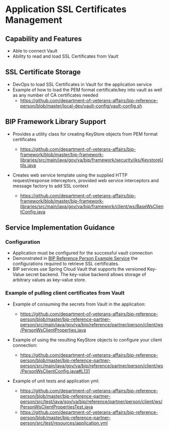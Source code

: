 # Application SSL Certificates Management

## Capability and Features
- Able to connect Vault
- Ability to read and load SSL Certificates from Vault

## SSL Certificate Storage
- DevOps to load SSL Certificates in Vault for the application service
- Example of how to load the PEM format certificate/key into vault as well as any number of CA certificates needed
    - https://github.com/department-of-veterans-affairs/bip-reference-person/blob/master/local-dev/vault-config/vault-config.sh

## BIP Framework Library Support

- Provides a utility class for creating KeyStore objects from PEM format certificates
    - https://github.com/department-of-veterans-affairs/bip-framework/blob/master/bip-framework-libraries/src/main/java/gov/va/bip/framework/security/jks/KeystoreUtils.java
	
- Creates web service template using the supplied HTTP request/response interceptors, provided web service interceptors and message factory to add SSL context 
    - https://github.com/department-of-veterans-affairs/bip-framework/blob/master/bip-framework-libraries/src/main/java/gov/va/bip/framework/client/ws/BaseWsClientConfig.java
    
## Service Implementation Guidance

### Configuration
- Application must be configured for the successful vault connection
- Demonstrated in [BIP Reference Person Example Service](https://github.com/department-of-veterans-affairs/bip-reference-person) the configurations required to retrieve SSL certificates. 
- BIP services use Spring Cloud Vault that supports the versioned Key-Value secret backend. The key-value backend allows storage of arbitrary values as key-value store. 

### Example of pulling client certificates from Vault 
    
- Example of consuming the secrets from Vault in the application:
    - https://github.com/department-of-veterans-affairs/bip-reference-person/blob/master/bip-reference-partner-person/src/main/java/gov/va/bip/reference/partner/person/client/ws/PersonWsClientProperties.java
    
- Example of using the resulting KeyStore objects to configure your client connection:
    - https://github.com/department-of-veterans-affairs/bip-reference-person/blob/master/bip-reference-partner-person/src/main/java/gov/va/bip/reference/partner/person/client/ws/PersonWsClientConfig.java#L131
    
- Example of unit tests and application yml:
    - https://github.com/department-of-veterans-affairs/bip-reference-person/blob/master/bip-reference-partner-person/src/test/java/gov/va/bip/reference/partner/person/client/ws/PersonWsClientPropertiesTest.java
    - https://github.com/department-of-veterans-affairs/bip-reference-person/blob/master/bip-reference-partner-person/src/test/resources/application.yml


